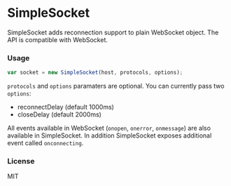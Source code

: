 SimpleSocket
============

SimpleSocket adds reconnection support to plain WebSocket object. The API is compatible with WebSocket.


### Usage

```js
var socket = new SimpleSocket(host, protocols, options);
```

`protocols` and `options` paramaters are optional. You can currently pass two `options`:

- reconnectDelay (default 1000ms)
- closeDelay (default 2000ms)

All events available in WebSocket (`onopen`, `onerror`, `onmessage`) are also available in SimpleSocket. In addition SimpleSocket exposes additional event called `onconnecting`.


### License

MIT